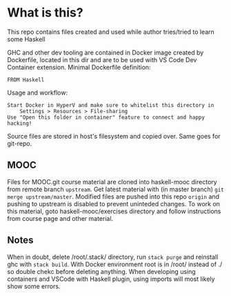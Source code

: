# What is this?

This repo contains files created and used while author tries/tried to learn some Haskell

GHC and other dev tooling are contained in Docker image created by Dockerfile,
located in this dir and are to be used with VS Code Dev Container extension.
Minimal Dockerfile definition:

    FROM Haskell

Usage and workflow:

    Start Docker in HyperV and make sure to whitelist this directory in
        Settings > Resources > File-sharing
    Use "Open this folder in container" feature to connect and happy hacking!

Source files are stored in host's filesystem and copied over. Same goes for git-repo.

## MOOC

Files for MOOC.git course material are cloned into haskell-mooc directory from remote branch `upstream`.
Get latest material with (in master branch) `git merge upstream/master`.
Modified files are pushed into this repo `origin` and pushing to upstream is disabled to prevent uninteded changes.
To work on this material, goto haskell-mooc/exercises directory and follow instructions
from course page and other material.

## Notes
When in doubt, delete /root/.stack/ directory, run `stack purge` and reinstall ghc with `stack build`.
With Docker environment root is in /root/ instead of ./ so double chekc before deleting anything.
When developing using containers and VSCode with Haskell plugin, using imports will most likely show some errors.

